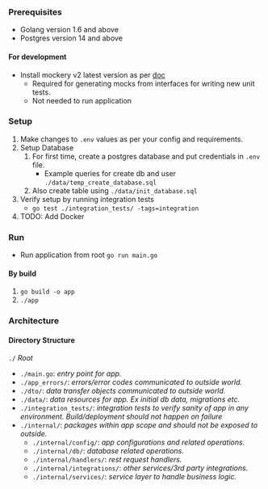 ### Prerequisites
- Golang version 1.6 and above
- Postgres version 14 and above
#### For development
- Install mockery v2 latest version as per [doc](https://github.com/vektra/mockery)
    - Required for generating mocks from interfaces for writing new unit tests.
    - Not needed to run application

### Setup
1. Make changes to `.env` values as per your config and requirements.
2. Setup Database
    1. For first time, create a postgres database and put credentials in `.env` file.
        - Example queries for create db and user `./data/temp_create_database.sql`
    2. Also create table using `./data/init_database.sql`
3. Verify setup by running integration tests
    - `go test ./integration_tests/ -tags=integration`
4. TODO: Add Docker

### Run
- Run application from root `go run main.go`

#### By build
1. `go build -o app`
2. `./app`

### Architecture
#### Directory Structure
`./` _Root_
- `./main.go`: _entry point for app._
- `./app_errors/`: _errors/error codes communicated to outside world._
- `./dto/`: _data transfer objects communicated to outside world._
- `./data/`: _data resources for app. Ex initial db data, migrations etc._
- `./integration_tests/`: _integration tests to verify sanity of app in any environment. Build/deployment should not happen on failure_
- `./internal/`: _packages within app scope and should not be exposed to outside._
    - `./internal/config/`: _app configurations and related operations._
    - `./internal/db/`: _database related operations._
    - `./internal/handlers/`: _rest request handlers._
    - `./internal/integrations/`: _other services/3rd party integrations._
    - `./internal/services/`: _service layer to handle business logic._